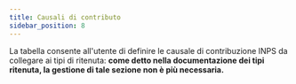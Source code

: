 ```yaml
---
title: Causali di contributo
sidebar_position: 8
---
```


La tabella consente all'utente di definire le causale di contribuzione INPS da collegare ai tipi di ritenuta: **come detto nella documentazione dei tipi ritenuta, la gestione di tale sezione non è più necessaria.**